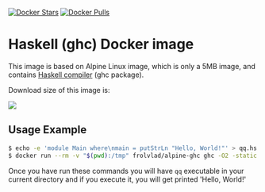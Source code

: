 [![Docker Stars](https://img.shields.io/docker/stars/frolvlad/alpine-ghc.svg?style=flat-square)](https://hub.docker.com/r/frolvlad/alpine-ghc/)
[![Docker Pulls](https://img.shields.io/docker/pulls/frolvlad/alpine-ghc.svg?style=flat-square)](https://hub.docker.com/r/frolvlad/alpine-ghc/)


Haskell (ghc) Docker image
==========================

This image is based on Alpine Linux image, which is only a 5MB image, and contains
[Haskell compiler](https://www.haskell.org/) (ghc package).

Download size of this image is:

[![](https://images.microbadger.com/badges/image/frolvlad/alpine-ghc.svg)](http://microbadger.com/images/frolvlad/alpine-ghc "Get your own image badge on microbadger.com")


Usage Example
-------------

```bash
$ echo -e 'module Main where\nmain = putStrLn "Hello, World!"' > qq.hs
$ docker run --rm -v "$(pwd):/tmp" frolvlad/alpine-ghc ghc -O2 -static -optl-static /tmp/qq.hs -o /tmp/qq
```

Once you have run these commands you will have `qq` executable in your current directory and if you
execute it, you will get printed 'Hello, World!'
